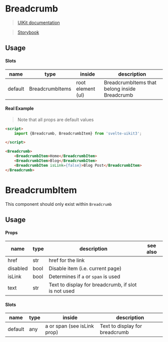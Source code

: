 # Breadcrumb
> [UIKit documentation](https://getuikit.com/docs/breadcrumb)

> [Storybook](https://0c370t.github.io/Svelte-UIKit3/docs/?path=/story/breadcrumb--main)
## Usage

#### Slots

| name    | type            | inside              | description                                   |
|---------|-----------------|---------------------|-----------------------------------------------|
| default | BreadcrumbItems | root element (ul)   | BreadcrumbItems that belong inside Breadcrumb |

#### Real Example
> Note that all props are default values
```html
<script>
    import {Breadcrumb, BreadcrumbItem} from 'svelte-uikit3';

</script>

<Breadcrumb>
    <BreadcrumbItem>Home</BreadcrumbItem>
    <BreadcrumbItem>Blog</BreadcrumbItem>
    <BreadcrumbItem isLink={false}>Blog Post</BreadcrumbItem>
</Breadcrumb>
```

# BreadcrumbItem
This component should only exist within `Breadcrumb`

## Usage

#### Props
| name        | type  | description                                              | see also                        |
|-------------|-------|----------------------------------------------------------|---------------------------------|
| href        | str   | href for the link                                        |
| disabled    | bool  | Disable item (i.e. current page)                         | 
| isLink      | bool  | Determines if `a` or `span` is used                      |
| text        | str   | Text to display for breadcrumb, if slot is not used      | 

#### Slots

| name    | type  | inside                      | description                      |
|---------|-------|-----------------------------|----------------------------------|
| default | any   | a or span (see isLink prop) | Text to display for breadcrumb   |
